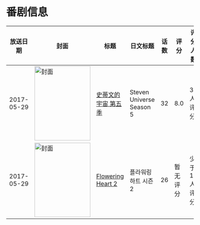 # 番剧信息

|放送日期|封面|标题|日文标题|话数|评分|评分人数|
|---|---|---|---|---|---|---|
|2017-05-29|<img src="https://lain.bgm.tv/pic/cover/c/f8/1e/225868_406zF.jpg" alt="封面" style="width:150px;height:200px;object-fit:cover;">|[史蒂文的宇宙 第五季](https://bangumi.tv/subject/225868)|Steven Universe Season 5|32|8.0|30人评分|
|2017-05-29|<img src="https://lain.bgm.tv/pic/cover/c/e0/d7/311021_7T644.jpg" alt="封面" style="width:150px;height:200px;object-fit:cover;">|[Flowering Heart 2](https://bangumi.tv/subject/311021)|플라워링 하트 시즌2|26|暂无评分|少于10人评分|
